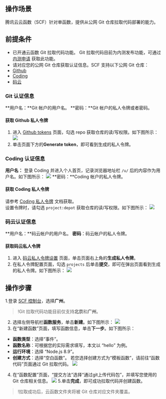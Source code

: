 ## 操作场景
腾讯云云函数（SCF）针对单函数，提供从公网 Git 仓库拉取代码部署的能力。

## 前提条件
 - 已开通云函数 Git 拉取代码功能。
 Git 拉取代码目前为内测发布功能，可通过 [内测申请](https://cloud.tencent.com/apply/p/kd8np1at8r) 获取此功能。
 - 请对应您的公网 Git 仓库获取认证信息。SCF 支持以下公网 Git 仓库：
  - [Github](#git)
  - [Coding](#coding) 
  - [码云](#yun)





[](id:git)
### Git 认证信息
**用户名：**Git 帐户的用户名。
**密码：**Git 帐户的私人令牌或者密码。

#### 获取 Github 私人令牌
1. 进入 [Github tokens](https://github.com/settings/tokens) 页面，勾选 repo 获取仓库的读/写权限。如下图所示：
![](https://main.qcloudimg.com/raw/6e12bcb45bbd998d80440a0e0849f035.png)
2. 单击页面下方的**Generate token**，即可看到生成的私人令牌。

[](id:coding)
### Coding 认证信息
**用户名：** 登录 Coding 并进入个人首页，记录浏览器地址栏 `/u/` 后的内容作为用户名。如下图所示：
![](https://main.qcloudimg.com/raw/966071a6c017ae3ca337cfed7b302f77.png)
**密码：**Coding 帐户的私人令牌。

#### 获取 Coding 私人令牌
请参考 [Coding 私人令牌](https://open.coding.net/personal-access-token/#%E5%88%9B%E5%BB%BA%E4%B8%AA%E4%BA%BA%E8%AE%BF%E9%97%AE%E4%BB%A4%E7%89%8C) 文档获取。   
设置令牌时，请勾选 `project:depot` 获取仓库的读/写权限。如下图所示：
![](https://main.qcloudimg.com/raw/2a221caac37be9b91767c8ef1065371a.png)

[](id:yun)
### 码云认证信息
**用户名：**码云帐户的用户名。
**密码**：码云帐户的私人令牌。

#### 获取码云私人令牌
1. 进入 [码云私人令牌设置](https://gitee.com/profile/personal_access_tokens) 页面，单击页面右上角的**生成私人令牌**。
2. 在私人令牌配置页面，勾选 `projects` 后单击**提交**，即可在弹出页面看到生成的私人令牌。如下图所示：
![](https://main.qcloudimg.com/raw/4ecc29dd0cc3b3a5137f92bd90b84813.png)

## 操作步骤
1.登录 [SCF 控制台](https://console.cloud.tencent.com/scf/index)，选择**广州**。
>!Git 拉取代码功能目前仅支持**北京**和**广州**。
>
2. 选择左侧导航栏**函数服务**，单击**新建**。如下图所示：
![](https://main.qcloudimg.com/raw/3edbe1d2a74e21a2800bd21b08741f50.png)
3. 在“新建函数”页面，填写函数信息，单击**下一步**。如下图所示：
 - **函数类型**：选择“事件”。
 - **函数名称**：可根据您的实际需求填写，本文以 “hello” 为例。
 - **运行环境**：选择 “Node.js 8.9”。
 - **创建方式**：选择“空白函数”。
 若您选择创建方式为“模板函数”，请前往“函数代码”页面通过 Git 拉取代码。
![](https://main.qcloudimg.com/raw/b9375bc943bbb78ccb6c0c83c8d06dfe.png)
4. 在“函数配置”页面，“提交方法”选择“通过git上传代码包”，并填写您使用的 Git 仓库相关信息。
![](https://main.qcloudimg.com/raw/8992b7bc2e06f9135164f5cb69783817.png)
5.单击**完成**，即可成功拉取代码并创建函数。
>!拉取成功后，云函数文件夹将被 Git 仓库对应文件夹覆盖。

